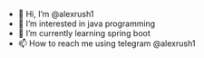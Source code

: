 - 👋 Hi, I’m @alexrush1
- 👀 I’m interested in java programming
- 🌱 I’m currently learning spring boot
 - 📫 How to reach me using telegram @alexrush1

<!---
alexrush1/alexrush1 is a ✨ special ✨ repository because its `README.md` (this file) appears on your GitHub profile.
You can click the Preview link to take a look at your changes.
--->
